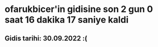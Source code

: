 # ofarukbicer'in gidisine son 2 gun 0 saat 16 dakika 17 saniye kaldi

## Gidis tarihi: 30.09.2022 :(